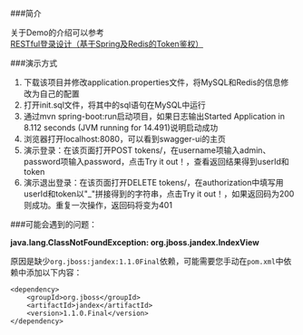 ###简介

关于Demo的介绍可以参考[RESTful登录设计（基于Spring及Redis的Token鉴权）][1]

###演示方式

 1. 下载该项目并修改application.properties文件，将MySQL和Redis的信息修改为自己的配置
 2. 打开init.sql文件，将其中的sql语句在MySQL中运行
 3. 通过mvn spring-boot:run启动项目，如果日志输出Started Application in 8.112 seconds (JVM running for 14.491)说明启动成功
 4. 浏览器打开localhost:8080，可以看到swagger-ui的主页
 5. 演示登录：在该页面打开POST tokens/，在username项输入admin、password项输入password，点击Try it out！，查看返回结果得到userId和token
 6. 演示退出登录：在该页面打开DELETE tokens/，在authorization中填写用userId和token以"_"拼接得到的字符串，点击Try it out！，如果返回码为200则成功。重复一次操作，返回码将变为401

###可能会遇到的问题：

**java.lang.ClassNotFoundException: org.jboss.jandex.IndexView**

原因是缺少`org.jboss:jandex:1.1.0Final`依赖，可能需要您手动在`pom.xml`中依赖中添加以下内容：

```
<dependency>
    <groupId>org.jboss</groupId>
    <artifactId>jandex</artifactId>
    <version>1.1.0.Final</version>
</dependency>
```



[1]:http://www.scienjus.com/restful-token-authorization/
[2]:https://github.com/ScienJus/spring-authorization-manager
